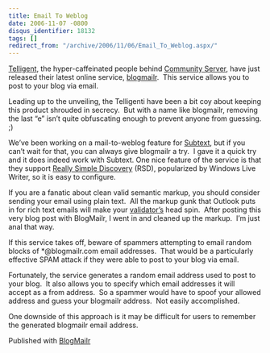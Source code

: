 ```yaml
---
title: Email To Weblog
date: 2006-11-07 -0800
disqus_identifier: 18132
tags: []
redirect_from: "/archive/2006/11/06/Email_To_Weblog.aspx/"
---
```


[Telligent](http://telligent.com/ "Telligent"), the hyper-caffeinated
people behind [Community
Server](http://communityserver.org/ "Community Server"), have just
released their latest online service,
[blogmailr](http://blogmailr.com/ "Blog Mailer").  This service allows
you to post to your blog via email.

Leading up to the unveiling, the Telligenti have been a bit coy about
keeping this product shrouded in secrecy.  But with a name like
blogmailr, removing the last “e” isn’t quite obfuscating enough to
prevent anyone from guessing. ;)

We’ve been working on a mail-to-weblog feature for
[Subtext](http://subtextproject.com/ "Subtext Project Website"), but if
you can’t wait for that, you can always give blogmailr a try.  I gave it
a quick try and it does indeed work with Subtext. One nice feature of
the service is that they support [Really Simple
Discovery](http://en.wikipedia.org/wiki/Really_Simple_Discovery "RSD")
(RSD), popularized by Windows Live Writer, so it is easy to configure.

If you are a fanatic about clean valid semantic markup, you should
consider sending your email using plain text.  All the markup gunk that
Outlook puts in for rich text emails will make your
[validator’s](http://validator.w3.org/ "HTML Validator") head spin. 
After posting this very blog post with BlogMailr, I went in and cleaned
up the markup.  I’m just anal that way.

If this service takes off, beware of spammers attempting to email random
blocks of \*@blogmailr.com email addresses.  That would be a
particularly effective SPAM attack if they were able to post to your
blog via email.

Fortunately, the service generates a random email address used to post
to your blog.  It also allows you to specify which email addresses it
will accept as a from address.  So a spammer would have to spoof
your allowed address and guess your blogmailr address.  Not easily
accomplished.

One downside of this approach is it may be difficult for users to
remember the generated blogmailr email address. 

Published with [BlogMailr](http://www.blogmailr.com/)

